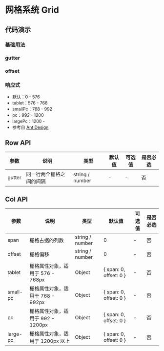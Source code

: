 # 网格系统 Grid

## 代码演示

### 基础用法

<demo-grid-1 />

### gutter

<demo-grid-2 />

### offset

<demo-grid-3 />

### 响应式

- 默认：0 - 576
- tablet：576 - 768
- smallPc：768 - 992
- pc：992 - 1200
- largePc：1200 -
- 参考自 [Ant Design](https://ant.design/components/grid-cn/#Col)

<demo-grid-4 />

## Row API

| 参数   | 说明                     | 类型            | 默认值 | 可选值 | 是否必选 |
| ------ | ------------------------ | --------------- | ------ | ------ | -------- |
| gutter | 同一行两个栅格之间的间隔 | string / number | -      | -      | 否       |

## Col API

| 参数     | 说明                              | 类型            | 默认值                 | 可选值 | 是否必选 |
| -------- | --------------------------------- | --------------- | ---------------------- | ------ | -------- |
| span     | 栅格占据的列数                    | string / number | 0                      | -      | 否       |
| offset   | 栅格偏移                          | string / number | 0                      | -      | 否       |
| tablet   | 栅格属性对象，适用于 576 - 768px  | Object          | { span: 0, offset: 0 } | -      | 否       |
| small-pc | 栅格属性对象，适用于 768 - 992px  | Object          | { span: 0, offset: 0 } | -      | 否       |
| pc       | 栅格属性对象，适用于 992 - 1200px | Object          | { span: 0, offset: 0 } | -      | 否       |
| large-pc | 栅格属性对象，适用于 1200px 以上  | Object          | { span: 0, offset: 0 } | -      | 否       |
